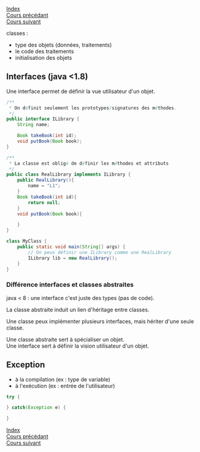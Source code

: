 [Index](./index.md)  
[Cours précédant](./cours_5.md)  
[Cours suivant](./cours_7.md)

classes :
- type des objets (données, traitements)
- le code des traitements
- initialisation des objets

## Interfaces (java <1.8)

Une interface permet de définir la vue utilisateur d'un objet.

```java
/**
 * On définit seulement les prototypes/signatures des méthodes.
 */
public interface ILibrary {
	String name;

	Book takeBook(int id);
	void putBook(Book book);
}

/**
 * La classe est obligé de définir les méthodes et attributs
 */
public class RealLibrary implements ILibrary {
	public RealLibrary(){
		name = "L1";
	}
	Book takeBook(int id){
		return null;
	}
	void putBook(Book book){

	}
}

class MyClass {
	public static void main(String[] args) {
		// On peux définir une ILibrary comme une RealLibrary
		ILibrary lib = new RealLibrary();
	}
}
```

### Différence interfaces et classes abstraites

java < 8 : une interface c'est juste des types (pas de code).

La classe abstraite induit un lien d'héritage entre classes.

Une classe peux implémenter plusieurs interfaces, mais hériter d'une seule classe.

Une classe abstraite sert à spécialiser un objet.  
Une interface sert à définir la vision utilisateur d'un objet.

## Exception

- à la compilation (ex : type de variable)
- à l'exécution (ex : entrée de l'utilisateur)

```java
try {

} catch(Exception e) {

}
```
[Index](./index.md)  
[Cours précédant](./cours_5.md)  
[Cours suivant](./cours_7.md)
